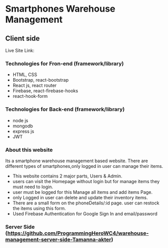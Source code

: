 # Smartphones Warehouse Management


## Client side

Live Site Link: 

### Technologies for Fron-end (framework/library) 
* HTML, CSS
* Bootstrap, react-bootstrap
* React js, react router
* Firebase, react-firebase-hooks
* react-hook-form

### Technologies for Back-end (framework/library)
* node js
* mongodb
* express js
* JWT

### About this website
Its a smartphone warehouse management based website. There are different types of smartphones,only logged in user can manage their items.

* This website contains 2 major parts, Users & Admin.
*  users can visit the Homepage without login but for manage items they must need to login. 
* user must be logged for this Manage all items and add items Page. 
* only Logged in user can delete and update their inventory items.
* There are a small form on the phoneDetails/:id page. user can restock the items using this form.
* Used Firebase Authentication for Google Sign In and email/password 

### Server Side (https://github.com/ProgrammingHeroWC4/warehouse-management-server-side-Tamanna-akter)

